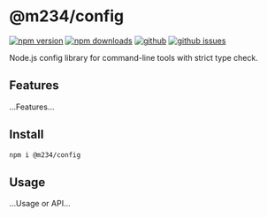 # @m234/config

[![npm version](https://img.shields.io/npm/v/@m234/config.svg?style=flat)](https://www.npmjs.com/package/@m234/config)
[![npm downloads](https://img.shields.io/npm/dm/@m234/config.svg?style=flat)](https://www.npmjs.com/package/@m234/config)
[![github](https://img.shields.io/github/stars/Mopsgamer/config.svg?style=flat)](https://github.com/Mopsgamer/config)
[![github issues](https://img.shields.io/github/issues/Mopsgamer/config.svg?style=flat)](https://github.com/Mopsgamer/config/issues)

Node.js config library for command-line tools with strict type check.

## Features

...Features...

## Install

```bash
npm i @m234/config
```

## Usage

...Usage or API...